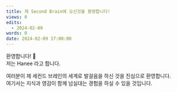 ```yaml
---
title: 제 Second Brain에 오신것을 환영합니다!
views: 0
edits:
  - 2024-02-09
words: 0
date: 2024-02-09 17:00:00
---
```


환영합니다! 👋 <br>
저는 Hanee 라고 합니다.

여러분이 제 세컨드 브레인의 세계로 발걸음을 하신 것을 진심으로 환영합니다. <br>
여기서는 지식과 영감이 함께 넘실대는 경험을 하실 수 있을 것입니다.